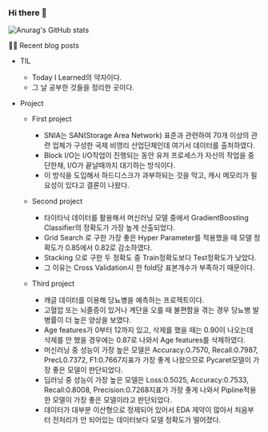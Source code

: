 ### Hi there 👋

![Anurag's GitHub stats](https://github-readme-stats.vercel.app/api?username=datastation7&theme=github_dark&show_icons=true)

✍🏻 Recent blog posts

-  TIL
   -  Today I Learned의 약자이다.
   -  그 날 공부한 것들을 정리한 곳이다.
  
- Project
  - First project
    - SNIA는 SAN(Storage Area Network) 표준과 관련하여 70개 이상의 관련 업체가 구성한 국제 비영리 산업단체인데 여기서 데이터를 출처하였다.
    - Block I/O는 I/O작업이 진행되는 동안 유저 프로세스가 자신의 작업을 중단한채, I/O가 끝날때까지 대기하는 방식이다.
    - 이 방식을 도입해서 하드디스크가 과부하되는 것을 막고, 캐시 메모리가 필요성이 있다고 결론이 나왔다.
  
  -  Second project
     - 타이타닉 데이터를 활용해서 머신러닝 모델 중에서 GradientBoosting Classifier의 정확도가 가장 높게 산출되었다.
     - Grid Search 로 구한 가장 좋은 Hyper Parameter를 적용했을 때 모델 정확도가 0.85에서 0.82로 감소하였다.
     - Stacking 으로 구한 두 정확도 중 Train정확도보다 Test정확도가 낮았다.
     - 그 이유는 Cross Validation시 한 fold당 표본개수가 부족하기 때문이다.

  - Third project
    - 캐글 데이터를 이용해 당뇨병을 예측하는 프로젝트이다.
    - 고혈압 또는 뇌졸증이 있거나 계단을 오를 때 불편함을 겪는 경우 당뇨병 발병률이 더 높은 양상을 보였다.
    - Age features가 0부터 12까지 있고, 삭제를 했을 때는 0.90이 나오는데 삭제를 안 했을 경우에는 0.87로 나와서 Age features를 삭제하였다.
    - 머신러닝 중 성능이 가장 높은 모델은 Accuracy:0.7570, Recall:0.7987, PrecL0.7372, F1:0.7667지표가 가장 좋게 나왔으므로 Pycaret모델이 가장 좋은 모델이 판단되었다.
    - 딥러닝 중 성능이 가장 높은 모델은 Loss:0.5025, Accuracy:0.7533, Recall:0.8008, Precision:0.7268지표가 가장 좋게 나와서 Pipline적용한 모델이 가장 좋은 모델이라고 판단되었다.
    - 데이터가 대부분 이산형으로 정제되어 있어서 EDA 제약이 많아서 처음부터 전처리가 안 되어있는 데이터보다 모델 정확도가 떨어졌다.
